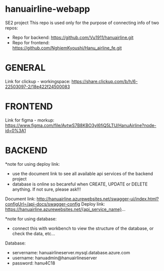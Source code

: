 # hanuairline-webapp
SE2 project
This repo is used only for the purpose of connecting info of two repos:
- Repo for backend: https://github.com/Vu1911/hanuairline.git
- Repo for frontend: https://github.com/NghiemKyoushi/Hanu_airline_fe.git

# GENERAL

Link for clickup - workingspace: https://share.clickup.com/b/h/6-22503097-2/18e422f24500083

# FRONTEND

Link for figma - morkup: https://www.figma.com/file/AvtwS7B8KBO3yI6fiQ5LTU/HanuAirline?node-id=0%3A1

# BACKEND
*note for using deploy link:
- use the document link to see all available api services of the backend project
- database is online so becareful when CREATE, UPDATE or DELETE anything. If not sure, please ask!!!

Document link: http://hanuairline.azurewebsites.net/swagger-ui/index.html?configUrl=/api-docs/swagger-config
Deploy link: https://hanuairline.azurewebsites.net/{api_service_name}...

*note for using database:
- connect this with workbench to view the structure of the database, or check the data, etc...

Database:
- servername: hanuairlineserver.mysql.database.azure.com
- username: hanuadmin@hanuairlineserver
- password: hanu4C18
